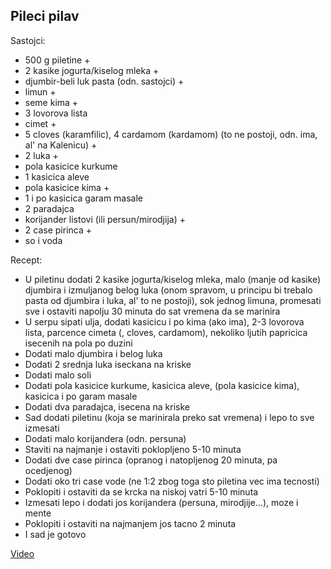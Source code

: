 Pileci pilav
------------

Sastojci:
 * 500 g piletine +
 * 2 kasike jogurta/kiselog mleka +
 * djumbir-beli luk pasta (odn. sastojci) +
 * limun +
 * seme kima +
 * 3 lovorova lista
 * cimet +
 * 5 cloves (karamfilic), 4 cardamom (kardamom) (to ne postoji, odn. ima, al' na Kalenicu) +
 * 2 luka +
 * pola kasicice kurkume
 * 1 kasicica aleve
 * pola kasicice kima +
 * 1 i po kasicica garam masale
 * 2 paradajca
 * korijander listovi (ili persun/mirodjija) +
 * 2 case pirinca +
 * so i voda

Recept:
 * U piletinu dodati 2 kasike jogurta/kiselog mleka, malo (manje od kasike) djumbira i izmuljanog belog luka (onom spravom, u principu bi trebalo pasta od djumbira i luka, al' to ne postoji), sok jednog limuna, promesati sve i ostaviti napolju 30 minuta do sat vremena da se marinira
 * U serpu sipati ulja, dodati kasicicu i po kima (ako ima), 2-3 lovorova lista, parcence cimeta (, cloves, cardamom), nekoliko ljutih papricica isecenih na pola po duzini
 * Dodati malo djumbira i belog luka
 * Dodati 2 srednja luka iseckana na kriske
 * Dodati malo soli
 * Dodati pola kasicice kurkume, kasicica aleve, (pola kasicice kima), kasicica i po garam masale
 * Dodati dva paradajca, isecena na kriske
 * Sad dodati piletinu (koja se marinirala preko sat vremena) i lepo to sve izmesati
 * Dodati malo korijandera (odn. persuna)
 * Staviti na najmanje i ostaviti poklopljeno 5-10 minuta
 * Dodati dve case pirinca (opranog i natopljenog 20 minuta, pa ocedjenog)
 * Dodati oko tri case vode (ne 1:2 zbog toga sto piletina vec ima tecnosti)
 * Poklopiti i ostaviti da se krcka na niskoj vatri 5-10 minuta
 * Izmesati lepo i dodati jos korijandera (persuna, mirodjije…), moze i mente
 * Poklopiti i ostaviti na najmanjem jos tacno 2 minuta
 * I sad je gotovo

[Video](https://youtu.be/f7jIXT8mCAc)
